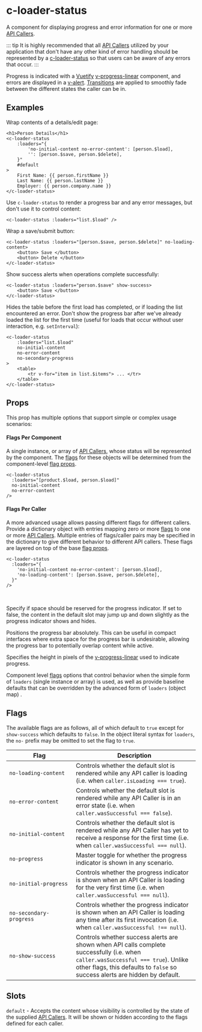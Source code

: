 # c-loader-status

<!-- MARKER:summary -->
    
A component for displaying progress and error information for one or more [API Callers](/stacks/vue/layers/api-clients.md#api-callers).

::: tip
It is highly recommended that all [API Callers](/stacks/vue/layers/api-clients.md#api-callers) utilized by your application that don't have any other kind of error handling should be represented by a [c-loader-status](/stacks/vue/coalesce-vue-vuetify/components/c-loader-status.md) so that users can be aware of any errors that occur.
::: 

<!-- MARKER:summary-end -->

Progress is indicated with a [Vuetify](https://vuetifyjs.com/) [v-progress-linear](https://vuetifyjs.com/en/components/progress-linear) component, and errors are displayed in a [v-alert](https://vuetifyjs.com/en/components/alerts/). [Transitions](https://vuetifyjs.com/en/styles/transitions/) are applied to smoothly fade between the different states the caller can be in.


## Examples

Wrap contents of a details/edit page:
``` vue-html
<h1>Person Details</h1>
<c-loader-status
    :loaders="{ 
        'no-initial-content no-error-content': [person.$load],
        '': [person.$save, person.$delete],
    }"
    #default
>
    First Name: {{ person.firstName }}
    Last Name: {{ person.lastName }}
    Employer: {{ person.company.name }}
</c-loader-status>
```


Use ``c-loader-status`` to render a progress bar and any error messages, but don't use it to control content:
``` vue-html
<c-loader-status :loaders="list.$load" />
```


Wrap a save/submit button:
``` vue-html
<c-loader-status :loaders="[person.$save, person.$delete]" no-loading-content>
    <button> Save </button>
    <button> Delete </button>
</c-loader-status>
```

Show success alerts when operations complete successfully:
``` vue-html
<c-loader-status :loaders="person.$save" show-success>
    <button> Save </button>
</c-loader-status>
```

Hides the table before the first load has completed, or if loading the list encountered an error. Don't show the progress bar after we've already loaded the list for the first time (useful for loads that occur without user interaction, e.g. `setInterval`):

``` vue-html
<c-loader-status
    :loaders="list.$load"
    no-initial-content 
    no-error-content
    no-secondary-progress 
>
    <table>
        <tr v-for="item in list.$items"> ... </tr>
    </table>
</c-loader-status>
```

## Props

<Prop def="loaders: 
  // Flags per component:
  | ApiCaller 
  | ApiCaller[]
  // Flags per caller:
  | { [flags: string]: ApiCaller | ApiCaller[] } " lang="ts" />

<div>

This prop has multiple options that support simple or complex usage scenarios:

#### Flags Per Component
A single instance, or array of [API Callers](/stacks/vue/layers/api-clients.md#api-callers), whose status will be represented by the component. The [flags](#flags) for these objects will be determined from the component-level [flag props](#flags-props).

``` vue-html
<c-loader-status
  :loaders="[product.$load, person.$load]"
  no-initial-content
  no-error-content
/>
```

#### Flags Per Caller
A more advanced usage allows passing different flags for different callers. Provide a dictionary object with entries mapping zero or more [flags](#flags) to one or more [API Callers](/stacks/vue/layers/api-clients.md#api-callers). Multiple entries of flags/caller pairs may be specified in the dictionary to give different behavior to different API callers. These flags are layered on top of the base [flag props](#flags-props). 

``` vue-html
<c-loader-status
  :loaders="{ 
    'no-initial-content no-error-content': [person.$load],
    'no-loading-content': [person.$save, person.$delete],
  }"
/>
```

</div>
<br>


<Prop def="progressPlaceholder: boolean = true" lang="ts" />

Specify if space should be reserved for the progress indicator. If set to false, the content in the default slot may jump up and down slightly as the progress indicator shows and hides.

<Prop def="progressAbsolute: boolean = false" lang="ts" />

Positions the progress bar absolutely. This can be useful in compact interfaces where extra space for the progress bar is undesirable, allowing the progress bar to potentially overlap content while active.

<Prop def="height: number = 10" lang="ts" />

Specifies the height in pixels of the [v-progress-linear](https://vuetifyjs.com/en/components/progress-linear) used to indicate progress.

<Prop def="
no-loading-content?: boolean;
no-error-content?: boolean;
no-initial-content?: boolean;
no-progress?: boolean;
no-initial-progress?: boolean;
no-secondary-progress?: boolean;
no-show-success?: boolean;" lang="ts" id="flags-props" />

Component level [flags](#flags) options that control behavior when the simple form of `loaders` (single instance or array) is used, as well as provide baseline defaults that can be overridden by the advanced form of `loaders` (object map) .

## Flags

The available flags are as follows, all of which default to `true` except for `show-success` which defaults to `false`. In the object literal syntax for `loaders`, the `no-` prefix may be omitted to set the flag to `true`.

| <div style="width:160px">Flag</div> | Description |
| - | - |
| `no-loading-content` | Controls whether the default slot is rendered while any API caller is loading (i.e. when  `caller.isLoading === true`). |
| `no-error-content` | Controls whether the default slot is rendered while any API Caller is in an error state (i.e. when  `caller.wasSuccessful === false`). |
| `no-initial-content` | Controls whether the default slot is rendered while any API Caller has yet to receive a response for the first time (i.e. when `caller.wasSuccessful === null`). |
| `no-progress` | Master toggle for whether the progress indicator is shown in any scenario. |
| `no-initial-progress` | Controls whether the progress indicator is shown when an API Caller is loading for the very first time (i.e. when  `caller.wasSuccessful === null`). |
| `no-secondary-progress` | Controls whether the progress indicator is shown when an API Caller is loading any time after its first invocation (i.e. when  `caller.wasSuccessful !== null`). |
| `no-show-success` | Controls whether success alerts are shown when API calls complete successfully (i.e. when `caller.wasSuccessful === true`). Unlike other flags, this defaults to `false` so success alerts are hidden by default. |

## Slots

``default`` - Accepts the content whose visibility is controlled by the state of the supplied [API Callers](/stacks/vue/layers/api-clients.md#api-callers). It will be shown or hidden according to the flags defined for each caller.

